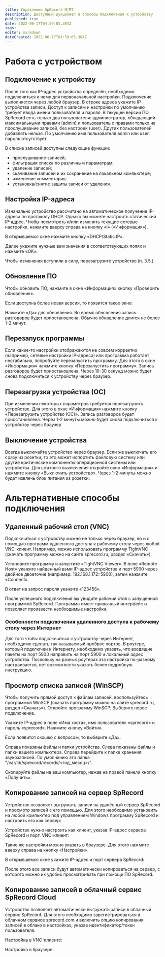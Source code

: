 ```yaml
---
title: Управление SpRecord M/MT
description: Доступный фунционал и способы подключения к устройству
published: true
date: 2022-06-17T04:59:05.384Z
tags: 
editor: markdown
dateCreated: 2022-06-17T04:59:05.384Z
---
```


# Работа с устройством
## Подключение к устройству

После того как IP-адрес устройства определён, необходимо подключиться к нему для первоначальной настройки. Подключение выполняется через любой браузер. В строке адреса укажите IP устройства записи. Доступ к записям и настройки по умолчанию требует ввода имени пользователя и пароля. В текущей версии ПО SpRecord есть только два пользователя: администратор, обладающий максимальными правами (admin) и пользователь с правами только на прослушивание записей, без настроек (user). Других пользователей добавлять нельзя. По умолчанию имя пользователя admin или user, пароль отсутствует.



В списке записей доступны следующие функции:
- прослушивание записей;
- фильтрация списка по различным параметрам;
- удаление записей;
- скачивание записей и их сохранение на локальном компьютере;
- изменение комментария;
- установка/снятие защиты записи от удаления.

## Настройка IP-адреса
Изначально устройство рассчитано на автоматическое получение IP-адреса по протоколу DHCP. Однако вы можете настроить статический IP-адрес. Чтобы посмотреть и/или изменить текущие сетевые настройки, нажмите вверху справа на кнопку «i» («Информация»).

В открывшемся окне нажмите кнопку «DHCP/Static IP».

Далее укажите нужные вам значения в соответствующих полях и нажмите «OK».

Чтобы изменения вступили в силу, перезагрузите устройство (п. 3.5.).

## Обновление ПО
Чтобы обновить ПО, нажмите в окне «Информация» кнопку «Проверить обновление».

Если доступна более новая версия, то появится такое окно:

Нажмите «Да» для обновления. Во время обновления запись разговоров будет приостановлена. Обычно обновление длится не более 1-2 минут.

## Перезапуск программы
Если какие-то настройки отображаются не совсем корректно (например, сетевые настройки IP-адреса) или программа работает нестабильно, попробуйте перезапустить программу. Для этого в окне «Информация» нажмите кнопку «Перезапустить программу». Запись разговоров будет приостановлена. Через 10-30 секунд можно будет снова подключиться к устройству через браузер.

## Перезагрузка устройства (ОС)
При изменении некоторых параметров требуется перезагрузить устройство. Для этого в окне «Информация» нажмите кнопку «Перезагрузить устройство (ОС)». Запись разговоров будет приостановлена. Через 1-2 минуты можно будет снова подключиться к устройству через браузер.

## Выключение устройства
Всегда выключайте устройство через браузер. Если же выключать его сразу из розетки, то это может испортить файловую систему или другие критические компоненты операционной системы или устройства. Для штатного выключения откройте окно «Информация» и нажмите кнопку «Выключить устройство». Через 1-2 минуты можно будет извлечь блок питания из розетки.

# Альтернативные способы подключения
## Удаленный рабочий стол (VNC)
Подключиться к устройству можно не только через браузер, но и с помощью программ удаленного доступа к рабочему столу через любой VNC-клиент. Например, можно использовать программу TightVNC (скачать программу можно на сайте sprecord.ru, раздел «Скачать»).

Установите программу и запустите «TightVNC Viewer». В поле «Remote Host» укажите найденный вами IP-адрес устройства и порт 5900 через двойное двоеточие (например: 192.168.1.172::5900), затем нажмите «Connect».

В ответ на запрос пароля укажите «123456».

После успешного подключения вы увидите рабочий стол с запущенной программой SpRecord. Программа имеет привычный интерфейс и позволяет произвести необходимые настройки.

### Особенности подключения удаленного доступа к рабочему столу через Интернет
Для того чтобы подключиться к устройству через Интернет, необходимо сделать так называемый проброс портов. В роутере, который подключен к Интернету, необходимо указать, что входящие пакеты на порт 5900 направить на порт 5900 и локальный адрес устройства. Поскольку на разных роутерах эта настройка по-разному настраивается, нет возможности указать более подробную инструкцию.

## Просмотр списка записей (WinSCP)
Чтобы получить прямой доступ к файлам записей, воспользуйтесь программой WinSCP (скачать программу можно на сайте sprecord.ru, раздел «Скачать»).
Откройте программу WinSCP. Выберите новое подключение.

Укажите IP-адрес в поле «Имя хоста», имя пользователя «sprecord» и пароль «sprecord». Нажмите кнопку «Войти».

Если появится окошко с вопросом, то выберите «Да».

Справа показаны файлы и папки устройства. Слева показаны файлы и папки вашего компьютера. Справа перейдите к папке хранения звукозаписей. По умолчанию это папка "/var/lib/sprecord/records/<год_месяц>/".

Скопируйте файлы на ваш компьютер, нажав на правой панели кнопку «Получить».

## Копирование записей на сервер SpRecord
Устройство позволяет выгружать записи на удалѐнный сервер SpRecord и просмотр записей с его помощью. Для этого необходимо установить на любой компьютер под управлением Windows программу SpRecord и настроить его как сервер:

Устройство нужно настроить как клиент, указав IP-адрес сервера SpRecord и порт. VNC-клиент:

Такие же настройки можно указать в браузере. Для этого нажмите вверху справа на кнопку «Настройки».

В открывшемся окне укажите IP-адрес и порт сервера SpRecord:

После этого все записи будут автоматически копироваться на сервер, с которого можно их удобно просматривать при помощи ПО SpRecord.

## Копирование записей в облачный сервис SpRecord Cloud

Устройство позволяет автоматически выгружать записи в облачный сервис SpRecord. Для этого необходимо зарегистрироваться в облачном сервисе sprecord.com и включить опцию копирования записей в облако в настройках, указав идентификатор/токен пользователя.

Настройка в VNC-клиенте:

Настройка в браузере:


